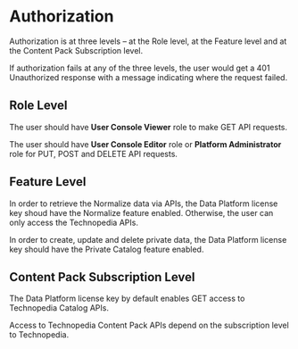 # Authorization

Authorization is at three levels – at the Role level, at the Feature level and at the Content Pack Subscription level.

If authorization fails at any of the three levels, the user would get a 401 Unauthorized response with a message indicating where the request failed. 

## Role Level
The user should have **User Console Viewer** role to make GET API requests.

The user should have **User Console Editor** role or **Platform Administrator** role for PUT, POST and DELETE API requests. 

## Feature Level
In order to retrieve the Normalize data via APIs, the Data Platform license key shoud have the Normalize feature enabled. Otherwise, the user can only access the Technopedia APIs.

In order to create, update and delete private data, the Data Platform license key should have the Private Catalog feature enabled. 
 

## Content Pack Subscription Level
The Data Platform license key by default enables GET access to Technopedia Catalog APIs.

Access to Technopedia Content Pack APIs depend on the subscription level to Technopedia. 
